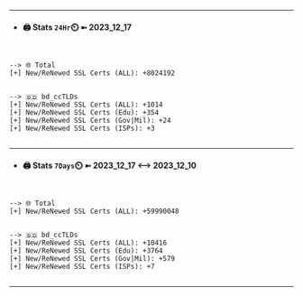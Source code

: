 

---
- #### 🖨️ **Stats** `24Hr`⏲️ ➼ 2023_12_17
```console


--> 🌐 Total
[+] New/ReNewed SSL Certs (ALL): +8024192


--> 🇧🇩 bd_ccTLDs
[+] New/ReNewed SSL Certs (ALL): +1014
[+] New/ReNewed SSL Certs (Edu): +354
[+] New/ReNewed SSL Certs (Gov|Mil): +24
[+] New/ReNewed SSL Certs (ISPs): +3


```

---
- #### 🖨️ **Stats** `7Days`⏲️ ➼ 2023_12_17 <--> 2023_12_10
```console


--> 🌐 Total
[+] New/ReNewed SSL Certs (ALL): +59990048


--> 🇧🇩 bd_ccTLDs
[+] New/ReNewed SSL Certs (ALL): +10416
[+] New/ReNewed SSL Certs (Edu): +3764
[+] New/ReNewed SSL Certs (Gov|Mil): +579
[+] New/ReNewed SSL Certs (ISPs): +7


```

---


